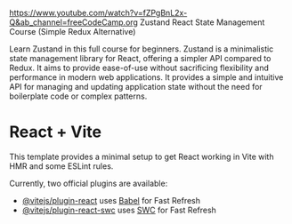 https://www.youtube.com/watch?v=fZPgBnL2x-Q&ab_channel=freeCodeCamp.org
Zustand React State Management Course (Simple Redux Alternative)

Learn Zustand in this full course for beginners. Zustand is a minimalistic state management library for React, offering a simpler API compared to Redux. It aims to provide ease-of-use without sacrificing flexibility and performance in modern web applications. It provides a simple and intuitive API for managing and updating application state without the need for boilerplate code or complex patterns.

# React + Vite

This template provides a minimal setup to get React working in Vite with HMR and some ESLint rules.

Currently, two official plugins are available:

-  [@vitejs/plugin-react](https://github.com/vitejs/vite-plugin-react/blob/main/packages/plugin-react/README.md) uses [Babel](https://babeljs.io/) for Fast Refresh
-  [@vitejs/plugin-react-swc](https://github.com/vitejs/vite-plugin-react-swc) uses [SWC](https://swc.rs/) for Fast Refresh
